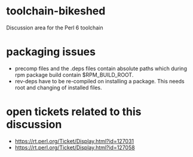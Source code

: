 # toolchain-bikeshed
Discussion area for the Perl 6 toolchain

# packaging issues
* precomp files and the .deps files contain absolute paths which during rpm package build contain $RPM_BUILD_ROOT.
* rev-deps have to be re-compiled on installing a package. This needs root and changing of installed files.

# open tickets related to this discussion
* https://rt.perl.org/Ticket/Display.html?id=127031
* https://rt.perl.org/Ticket/Display.html?id=127058
